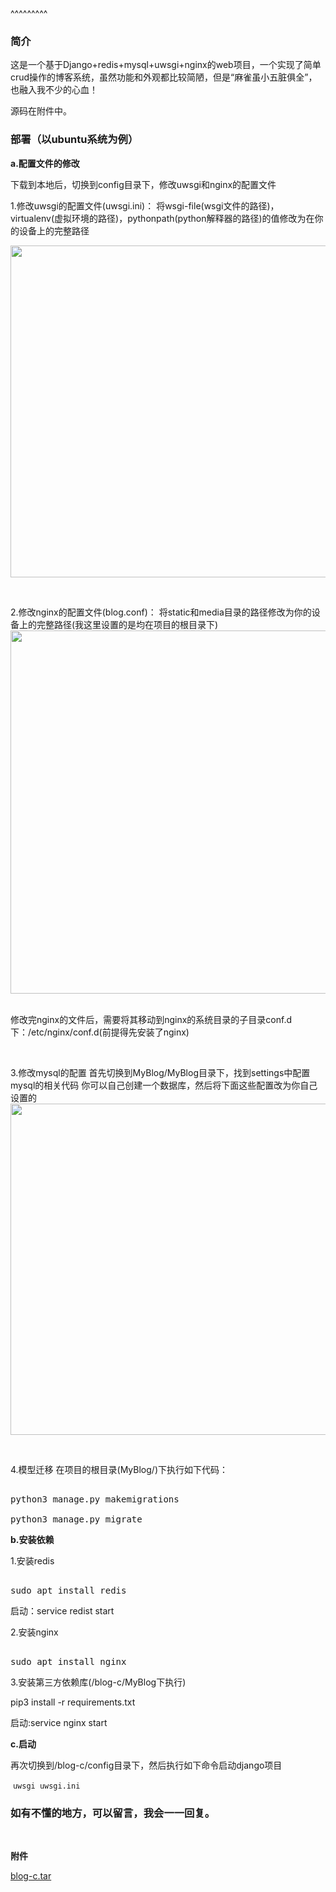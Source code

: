 
<BlogInfo title="开源啦！" author="白日梦想猿" pv=0 read_times=0 pre_cost_time=57 category="总结" tag_list="['博客']" create_time="2022.07.11 16:44:00" update_time="2022.07.11 16:47:00" />

^^^^^^^^^
<h3><strong>简介</strong></h3>

<p>这是一个基于Django+redis+mysql+uwsgi+nginx的web项目，一个实现了简单crud操作的博客系统，虽然功能和外观都比较简陋，但是&ldquo;麻雀虽小五脏俱全&rdquo;，也融入我不少的心血！</p>

<p>源码在附件中。</p>

<h3><strong>部署（以ubuntu系统为例）</strong></h3>

<p><strong>a.配置文件的修改</strong></p>

<p>下载到本地后，切换到config目录下，修改uwsgi和nginx的配置文件</p>

<p>1.修改uwsgi的配置文件(uwsgi.ini)： 将wsgi-file(wsgi文件的路径)，virtualenv(虚拟环境的路径)，pythonpath(python解释器的路径)的值修改为在你的设备上的完整路径&nbsp;</p>

<p><img alt="" src="https://img-blog.csdnimg.cn/97697ebd85ce4e0fbfeabffab8cca33e.png" style="height:531px; width:684px" /></p>

<p>&nbsp;</p>

<p>2.修改nginx的配置文件(blog.conf)： 将static和media目录的路径修改为你的设备上的完整路径(我这里设置的是均在项目的根目录下)&nbsp;<img alt="" src="https://img-blog.csdnimg.cn/575942647b914bc2b5a353c77589180b.png" style="height:581px; width:706px" />&nbsp;</p>

<p>修改完nginx的文件后，需要将其移动到nginx的系统目录的子目录conf.d下：/etc/nginx/conf.d(前提得先安装了nginx)</p>

<p>&nbsp;</p>

<p>3.修改mysql的配置 首先切换到MyBlog/MyBlog目录下，找到settings中配置mysql的相关代码 你可以自己创建一个数据库，然后将下面这些配置改为你自己设置的&nbsp;<img alt="" src="https://img-blog.csdnimg.cn/676ed6fbcc0a4520bf8a956765163a7f.png" style="height:530px; width:844px" /></p>

<p>&nbsp;</p>

<p>4.模型迁移 在项目的根目录(MyBlog/)下执行如下代码：</p>

<pre>
python3 manage.py makemigrations
python3 manage.py migrate</pre>

<p><strong>b.安装依赖</strong></p>

<p>1.安装redis</p>

<pre>
sudo apt install redis</pre>

<p>启动：service redist start</p>

<p>2.安装nginx</p>

<pre>
sudo apt install nginx</pre>

<p>3.安装第三方依赖库(/blog-c/MyBlog下执行)</p>

<p>pip3 install -r requirements.txt</p>

<p>启动:service nginx start</p>

<p><strong>c.启动</strong>&nbsp;</p>

<p>再次切换到/blog-c/config目录下，然后执行如下命令启动django项目</p>

<p>&nbsp;<code>uwsgi uwsgi.ini</code></p>

<h3>如有不懂的地方，可以留言，我会一一回复。</h3>

<p>&nbsp;</p>

<p><strong>​附件</strong></p>

<p><a href="/media/file/2022/07/11/blog-c.tar" target="_blank">blog-c.tar</a></p>

<p>&nbsp;</p>
